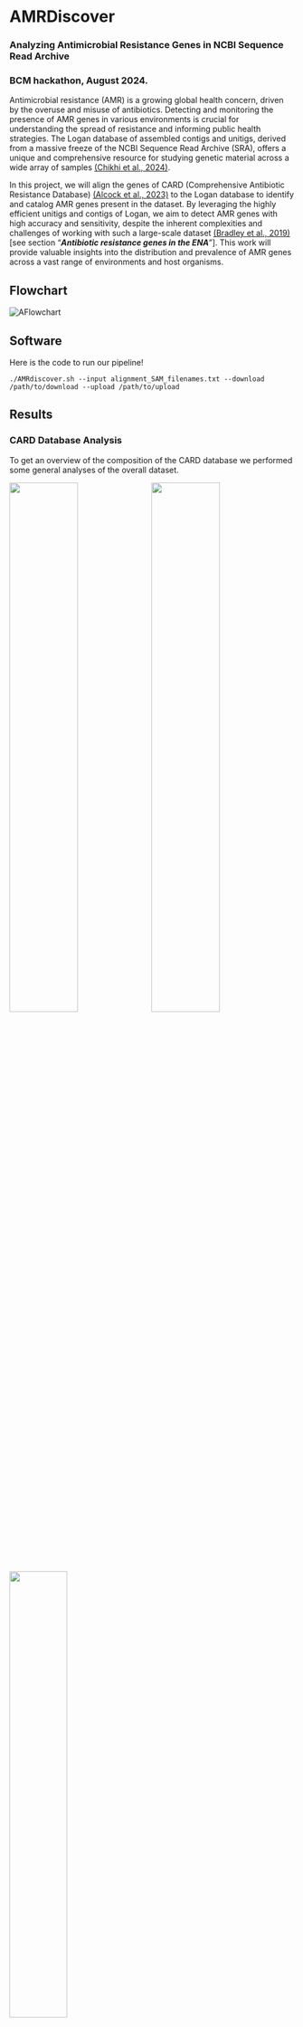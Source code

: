 # 

# AMRDiscover 
### Analyzing Antimicrobial Resistance Genes in NCBI Sequence Read Archive
### BCM hackathon, August 2024.

Antimicrobial resistance (AMR) is a growing global health concern, driven by the overuse and misuse of antibiotics. Detecting and monitoring the presence of AMR genes in various environments is crucial for understanding the spread of resistance and informing public health strategies. The Logan database of assembled contigs and unitigs, derived from a massive freeze of the NCBI Sequence Read Archive (SRA), offers a unique and comprehensive resource for studying genetic material across a wide array of samples [(Chikhi et al., 2024\)](https://paperpile.com/c/BaoF4C/DreI).

In this project, we will align the genes of CARD (Comprehensive Antibiotic Resistance Database) [(Alcock et al., 2023\)](https://paperpile.com/c/BaoF4C/nj8p) to the Logan database to identify and catalog AMR genes present in the dataset. By leveraging the highly efficient unitigs and contigs of Logan, we aim to detect AMR genes with high accuracy and sensitivity, despite the inherent complexities and challenges of working with such a large-scale dataset [(Bradley et al., 2019\)](https://paperpile.com/c/BaoF4C/Zuh9)\[see section “***Antibiotic resistance genes in the ENA***”\]. This work will provide valuable insights into the distribution and prevalence of AMR genes across a vast range of environments and host organisms.


## Flowchart

![AFlowchart](figure/AMR_v3.drawio.png)

## Software
Here is the code to run our pipeline!
```
./AMRdiscover.sh --input alignment_SAM_filenames.txt --download /path/to/download --upload /path/to/upload

```


## Results

### CARD Database Analysis

To get an overview of the composition of the CARD database we performed some general analyses of the overall dataset.

<p float="left">
  <img src="figure/card_number_genes_per_species.png" width="49%" />
  <img src="figure/card_top20_species_most_genes.png" width="49%" />
</p>

<p float="left">
  <img src="figure/card_resistance_mechanisms.png" width="45%" /> 
</p>

<p float="left">
  <img src="figure/card_drug_classes.png" width="100%" /> 
</p>

#### Main Takeaways

- Most organisms contribute few AMR genes to the database, while few organisms contribute the bulk of AMR genes
- The top 4 organisms contributing AMR genes are the "usual suspects":
  - Pseudonomas aeruginosa
  - Acinetobacter baumannii
  - Klebsiella pneumoniae
  - Escherichia coli
- The most prevalent antibiotic mechanism is antibiotic inactivation, but several other mechanisms are prevalent

## Summary of Procedures

1. Data Preparation  
   1. Download (subset) unitigs/contigs from the Logan database.  
      2. Obtain the CARD database containing curated sequences of known AMR genes ([link](https://card.mcmaster.ca/download/), [file](https://card.mcmaster.ca/download/0/broadstreet-v3.2.9.tar.bz2)) \[Daniel to github\]  
      3. Download the metadata (data/location) of SRA accessions \[Kristen\]  
      4. Parse the metadata of SRA accessions   
   2. Alignment and Detection  
      1. Align the sequences from the CARD database to the Logan unitigs/contigs using appropriate bioinformatics tools using [minimap2](https://gitlab.pasteur.fr/rchikhi\_pasteur/logan-analysis/-/blob/master/batch/tasks/analysis\_aug26.sh?ref\_type=heads\#L113) [(Li, 2018\)](https://paperpile.com/c/BaoF4C/dzWG) and [Diamond](https://gitlab.pasteur.fr/rchikhi\_pasteur/logan-analysis/-/blob/master/batch/tasks/analysis\_aug26.sh?ref\_type=heads\#L89) [(Buchfink et al., 2015\)](https://paperpile.com/c/BaoF4C/EJYR)\[work in progress\]. \[\]  
      2. Identify and annotate matches, focusing on high-confidence alignments that suggest the presence of AMR genes.  
   3. Post-Processing  
      1. Filter and curate the results to remove low-confidence hits (alignment length, alignment identity using [NM tag](https://github.com/lh3/minimap2/issues/25))  
      2. Finding literature for AMR genes in SRA   
         1. Specific biological question \[Hassan\]  
         2.   
      3. Summarize the findings in terms of the presence, distribution, and frequency of different AMR genes across the samples including metadata.  
      4. Interpret the results considering the limitations of the approach.

## Possible Future Directions

1. Annotation and Visualization:  
   1. Develop scripts or pipelines to annotate AMR genes in the Logan dataset.  
   2. Create visualizations (e.g., heatmaps, phylogenetic trees, geographic plots) to represent the distribution of AMR genes across samples.  
2. Statistical Analysis:  
   1. Perform statistical tests to compare the prevalence of AMR genes across different environments or hosts.  
   2. Investigate correlations between the presence of AMR genes and metadata (e.g., sample origin, sequencing platform).

   

This project will not only contribute to the understanding of AMR gene distribution but also provide participants with hands-on experience in handling large-scale genomic datasets and applying bioinformatics tools in a real-world context.

## Extra information

The Logan database: 

* [https://github.com/IndexThePlanet/Logan](https://github.com/IndexThePlanet/Logan)  
* The Logan database is a comprehensive collection of DNA and RNA sequences assembled from the entire NCBI Sequence Read Archive, offering an efficient and condensed representation of vast genomic data through unitigs and contigs.

The CARD database: 

* [https://card.mcmaster.ca/](https://card.mcmaster.ca/)  
* The CARD (Comprehensive Antibiotic Resistance Database) is a curated repository of sequences and associated data for known antimicrobial resistance genes, providing a critical resource for the identification and study of resistance mechanisms in various organisms.

* For parsing CARD files, [this code](https://github.com/ratschlab/metagraph\_paper\_resources/blob/master/notebooks/metasub.ipynb) from [this paper](https://www.biorxiv.org/content/10.1101/2020.10.01.322164v4) might be helpful.   
  * aro\_metadata.tsv  & nucleotide\_fasta\_protein\_homolog\_model.fasta

Alignment results   
Instructions from Rayan [here](https://docs.google.com/document/d/1bAg4cFNDB3rXXyLHyxT9-8RiK2pos6HegNa8k-3X9dI/edit?usp=sharing)  

## References

Alcock, B. P., Huynh, W., Chalil, R., Smith, K. W., Raphenya, A. R., Wlodarski, M. A., Edalatmand, A., Petkau, A., Syed, S. A., Tsang, K. K., Baker, S. J. C., Dave, M., McCarthy, M. C., Mukiri, K. M., Nasir, J. A., Golbon, B., Imtiaz, H., Jiang, X., Kaur, K., … McArthur, A. G. (2023). CARD 2023: expanded curation, support for machine learning, and resistome prediction at the Comprehensive Antibiotic Resistance Database. *Nucleic Acids Research*, *51*D1, D690–D699.
Bradley, P., den Bakker, H. C., Rocha, E. P. C., McVean, G., & Iqbal, Z. (2019). Ultrafast search of all deposited bacterial and viral genomic data. *Nature Biotechnology*, *37*(2), 152–159.](http://paperpile.com/b/BaoF4C/Zuh9)  
[Buchfink, B., Xie, C., & Huson, D. H. (2015). Fast and sensitive protein alignment using DIAMOND. [*Nature Methods*, *12*1, 59–60.](http://paperpile.com/b/BaoF4C/EJYR)  
Chikhi, R., Raffestin, B., Korobeynikov, A., Edgar, R., & Babaian, A. (2024). Logan: Planetary-Scale Genome Assembly Surveys Life’s Diversity. [In *bioRxiv* p. 2024.07.30.605881.](http://dx.doi.org/10.1101/2024.07.30.605881)  
Li, H. (2018). Minimap2: pairwise alignment for nucleotide sequences. [*Bioinformatics* , *34*18, 3094–3100.](http://paperpile.com/b/BaoF4C/dzWG)

## Team members:
Daniel, Sina, Abohassan, Kristen, Aanuoluwa, Christian, Jen-Yu,  Narges, Francesco, Rayan.




- [ ] Add people to the github 

Updates: 

